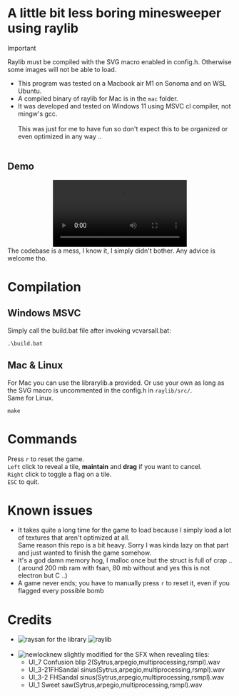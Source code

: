 
# A little bit less boring minesweeper using raylib
> [!IMPORTANT]
> Raylib must be compiled with the SVG macro enabled in config.h.
>  Otherwise some images will not be able to load.
> 
- This program was tested on a Macbook air M1 on Sonoma and on WSL Ubuntu. 
- A compiled binary of raylib for Mac is in the ```mac``` folder.<br>
- It was developed and tested on Windows 11 using MSVC cl compiler, not mingw's gcc.<br><br>
This was just for me to have fun so don't expect this to be organized or even optimized in any way .. <br><br>
## Demo
<div align="center">
<video src="https://github.com/ChichiMsdk/ChichiSweeper/assets/111235918/780bad6d-23c8-4160-9d36-02c5d2bb3e74"></video><br>
</div>
The codebase is a mess, I know it, I simply didn't bother. Any advice is welcome tho.

# Compilation
## Windows MSVC
Simply call the build.bat file after invoking vcvarsall.bat:<br>

    .\build.bat
## Mac & Linux
For Mac you can use the librarylib.a provided. Or use your own as long as the SVG macro is uncommented in the config.h in ```raylib/src/```.
<br>Same for Linux.

    make
# Commands

Press `r` to reset the game.<br>
`Left` click to reveal a tile, **maintain** and **drag** if you want to cancel.<br>
`Right` click to toggle a flag on a tile.<br>
`ESC` to quit.

# Known issues
- It takes quite a long time for the game to load because I simply load a lot of textures that aren't optimized at all.<br>
Same reason this repo is a bit heavy. Sorry I was kinda lazy on that part and just wanted to finish the game somehow.<br>
- It's a god damn memory hog, I malloc once but the struct is full of crap .. ( around 200 mb ram with fsan, 80 mb without and yes this is not electron but C ..)
- A game never ends; you have to manually press `r` to reset it, even if you flagged every possible bomb<br>

# Credits
- ![raysan](https://github.com/raysan5) for the library ![raylib](https://github.com/raysan5/raylib)
<br><br>
- ![newlocknew](https://freesound.org/people/newlocknew/) slightly modified for the SFX when revealing tiles:
    -   UI_7 Confusion blip 2(Sytrus,arpegio,multiprocessing,rsmpl).wav
    -   UI_3-21FHSandal sinus(Sytrus,arpegio,multiprocessing,rsmpl).wav
    -   UI_3-2 FHSandal sinus(Sytrus,arpegio,multiprocessing,rsmpl).wav
    -   UI_1 Sweet saw(Sytrus,arpegio,multiprocessing,rsmpl).wav

